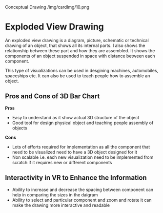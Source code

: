 Conceptual Drawing
/img/cardImg/10.png
# Exploded View Drawing

An exploded view drawing is a diagram, picture, schematic or technical drawing of an object, that shows all its internal parts. I also shows the relationship between these part and how they are assembled. It shows the components of an object suspended in space with distance between each component.

This type of visualizations can be used in desgining machines, automobiles, spaceships etc. It can also be used to teach people how to assemble an object.

## Pros and Cons of 3D Bar Chart

__Pros__
* Easy to understand as it show actual 3D structure of the object
* Good tool for design physical object and teaching people assembly of objects

__Cons__
* Lots of efforts required for implementation as all the component that need to be visualized need to have a 3D object designed for it
* Non scalable i.e. each new visualization need to be implemented from scratch if it requires new or different components

## Interactivity in VR to Enhance the Information

* Ability to increase and decrease the spacing between component can help in comparing the sizes in the daigram 
* Ability to select and particular component and zoom and rotate it can make the drawing more interactive and readable